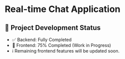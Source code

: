 
# Real-time Chat Application

## 🚧 Project Development Status

- ✅ Backend: Fully Completed
- 🚧 Frontend: 75% Completed (Work in Progress)
- ℹ️ Remaining frontend features will be updated soon.


